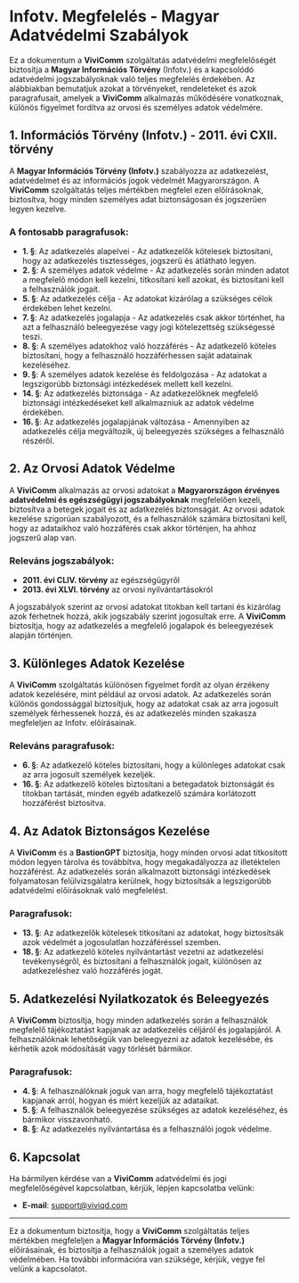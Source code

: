 # Infotv. Megfelelés - Magyar Adatvédelmi Szabályok

Ez a dokumentum a **ViviComm** szolgáltatás adatvédelmi megfelelőségét biztosítja a **Magyar Információs Törvény** (Infotv.) és a kapcsolódó adatvédelmi jogszabályoknak való teljes megfelelés érdekében. Az alábbiakban bemutatjuk azokat a törvényeket, rendeleteket és azok paragrafusait, amelyek a **ViviComm** alkalmazás működésére vonatkoznak, különös figyelmet fordítva az orvosi és személyes adatok védelmére.

## 1. Információs Törvény (Infotv.) - 2011. évi CXII. törvény

A **Magyar Információs Törvény (Infotv.)** szabályozza az adatkezelést, adatvédelmet és az információs jogok védelmét Magyarországon. A **ViviComm** szolgáltatás teljes mértékben megfelel ezen előírásoknak, biztosítva, hogy minden személyes adat biztonságosan és jogszerűen legyen kezelve.

### **A fontosabb paragrafusok**:

- **1. §**: Az adatkezelés alapelvei - Az adatkezelők kötelesek biztosítani, hogy az adatkezelés tisztességes, jogszerű és átlátható legyen.
- **2. §**: A személyes adatok védelme - Az adatkezelés során minden adatot a megfelelő módon kell kezelni, titkosítani kell azokat, és biztosítani kell a felhasználók jogait.
- **5. §**: Az adatkezelés célja - Az adatokat kizárólag a szükséges célok érdekében lehet kezelni.
- **7. §**: Az adatkezelés jogalapja - Az adatkezelés csak akkor történhet, ha azt a felhasználó beleegyezése vagy jogi kötelezettség szükségessé teszi.
- **8. §**: A személyes adatokhoz való hozzáférés - Az adatkezelő köteles biztosítani, hogy a felhasználó hozzáférhessen saját adatainak kezeléséhez.
- **9. §**: A személyes adatok kezelése és feldolgozása - Az adatokat a legszigorúbb biztonsági intézkedések mellett kell kezelni.
- **14. §**: Az adatkezelés biztonsága - Az adatkezelőknek megfelelő biztonsági intézkedéseket kell alkalmazniuk az adatok védelme érdekében.
- **16. §**: Az adatkezelés jogalapjának változása - Amennyiben az adatkezelés célja megváltozik, új beleegyezés szükséges a felhasználó részéről.

## 2. Az Orvosi Adatok Védelme

A **ViviComm** alkalmazás az orvosi adatokat a **Magyarországon érvényes adatvédelmi és egészségügyi jogszabályoknak** megfelelően kezeli, biztosítva a betegek jogait és az adatkezelés biztonságát. Az orvosi adatok kezelése szigorúan szabályozott, és a felhasználók számára biztosítani kell, hogy az adataikhoz való hozzáférés csak akkor történjen, ha ahhoz jogszerű alap van.

### **Releváns jogszabályok**:

- **2011. évi CLIV. törvény** az egészségügyről
- **2013. évi XLVI. törvény** az orvosi nyilvántartásokról

A jogszabályok szerint az orvosi adatokat titokban kell tartani és kizárólag azok férhetnek hozzá, akik jogszabály szerint jogosultak erre. A **ViviComm** biztosítja, hogy az adatkezelés a megfelelő jogalapok és beleegyezések alapján történjen.

## 3. Különleges Adatok Kezelése

A **ViviComm** szolgáltatás különösen figyelmet fordít az olyan érzékeny adatok kezelésére, mint például az orvosi adatok. Az adatkezelés során különös gondossággal biztosítjuk, hogy az adatokat csak az arra jogosult személyek férhessenek hozzá, és az adatkezelés minden szakasza megfeleljen az Infotv. előírásainak.

### **Releváns paragrafusok**:

- **6. §**: Az adatkezelő köteles biztosítani, hogy a különleges adatokat csak az arra jogosult személyek kezeljék.
- **16. §**: Az adatkezelő köteles biztosítani a betegadatok biztonságát és titokban tartását, minden egyéb adatkezelő számára korlátozott hozzáférést biztosítva.

## 4. Az Adatok Biztonságos Kezelése

A **ViviComm** és a **BastionGPT** biztosítja, hogy minden orvosi adat titkosított módon legyen tárolva és továbbítva, hogy megakadályozza az illetéktelen hozzáférést. Az adatkezelés során alkalmazott biztonsági intézkedések folyamatosan felülvizsgálatra kerülnek, hogy biztosítsák a legszigorúbb adatvédelmi előírásoknak való megfelelést.

### **Paragrafusok**:

- **13. §**: Az adatkezelők kötelesek titkosítani az adatokat, hogy biztosítsák azok védelmét a jogosulatlan hozzáféréssel szemben.
- **18. §**: Az adatkezelő köteles nyilvántartást vezetni az adatkezelési tevékenységről, és biztosítani a felhasználók jogait, különösen az adatkezeléshez való hozzáférés jogát.

## 5. Adatkezelési Nyilatkozatok és Beleegyezés

A **ViviComm** biztosítja, hogy minden adatkezelés során a felhasználók megfelelő tájékoztatást kapjanak az adatkezelés céljáról és jogalapjáról. A felhasználóknak lehetőségük van beleegyezni az adatok kezelésébe, és kérhetik azok módosítását vagy törlését bármikor.

### **Paragrafusok**:

- **4. §**: A felhasználóknak joguk van arra, hogy megfelelő tájékoztatást kapjanak arról, hogyan és miért kezeljük az adataikat.
- **5. §**: A felhasználók beleegyezése szükséges az adatok kezeléséhez, és bármikor visszavonható.
- **8. §**: Az adatkezelés nyilvántartása és a felhasználói jogok védelme.

## 6. Kapcsolat

Ha bármilyen kérdése van a **ViviComm** adatvédelmi és jogi megfelelőségével kapcsolatban, kérjük, lépjen kapcsolatba velünk:

- **E-mail**: [support@viviqd.com](mailto:support@viviqd.com)

---

Ez a dokumentum biztosítja, hogy a **ViviComm** szolgáltatás teljes mértékben megfeleljen a **Magyar Információs Törvény (Infotv.)** előírásainak, és biztosítja a felhasználók jogait a személyes adatok védelmében. Ha további információra van szüksége, kérjük, vegye fel velünk a kapcsolatot.
